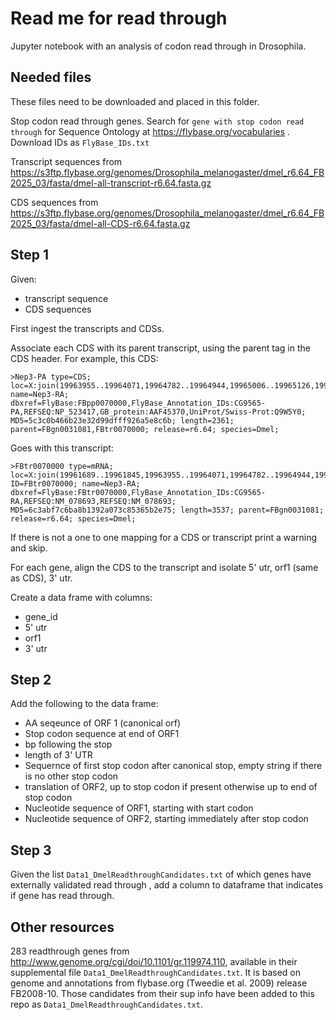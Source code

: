 # Read me for read through

Jupyter notebook with an analysis of codon read through in Drosophila.

## Needed files

These files need to be downloaded and placed in this folder.

Stop codon read through genes. Search for `gene with stop codon read through` for Sequence Ontology at https://flybase.org/vocabularies . Download IDs as `FlyBase_IDs.txt`

Transcript sequences from https://s3ftp.flybase.org/genomes/Drosophila_melanogaster/dmel_r6.64_FB2025_03/fasta/dmel-all-transcript-r6.64.fasta.gz

CDS sequences from https://s3ftp.flybase.org/genomes/Drosophila_melanogaster/dmel_r6.64_FB2025_03/fasta/dmel-all-CDS-r6.64.fasta.gz


## Step 1

Given:
- transcript sequence
- CDS sequences

First ingest the transcripts and CDSs. 

Associate each CDS with its parent transcript, using the parent tag in the CDS header. For example, this CDS:

```
>Nep3-PA type=CDS; loc=X:join(19963955..19964071,19964782..19964944,19965006..19965126,19965197..19965511,19965577..19966071,19966183..19967012,19967081..19967223,19967284..19967460); name=Nep3-RA; dbxref=FlyBase:FBpp0070000,FlyBase_Annotation_IDs:CG9565-PA,REFSEQ:NP_523417,GB_protein:AAF45370,UniProt/Swiss-Prot:Q9W5Y0; MD5=5c3c0b466b23e32d99dfff926a5e8c6b; length=2361; parent=FBgn0031081,FBtr0070000; release=r6.64; species=Dmel; 

```

Goes with this transcript:

```
>FBtr0070000 type=mRNA; loc=X:join(19961689..19961845,19963955..19964071,19964782..19964944,19965006..19965126,19965197..19965511,19965577..19966071,19966183..19967012,19967081..19967223,19967284..19968479); ID=FBtr0070000; name=Nep3-RA; dbxref=FlyBase:FBtr0070000,FlyBase_Annotation_IDs:CG9565-RA,REFSEQ:NM_078693,REFSEQ:NM_078693; MD5=6c3abf7c6ba8b1392a073c85365b2e75; length=3537; parent=FBgn0031081; release=r6.64; species=Dmel; 
```

If there is not a one to one mapping for a CDS or transcript print a warning and skip.

For each gene, align the CDS to the transcript and isolate 5' utr, orf1 (same as CDS), 3' utr. 

Create a data frame with columns:
- gene_id
- 5' utr
- orf1
- 3' utr


## Step 2

Add the following to the data frame:
- AA seqeunce of ORF 1 (canonical orf)
- Stop codon sequence at end of ORF1
- bp following the stop
- length of 3' UTR
- Sequernce of first stop codon after canonical stop, empty string if there is no other stop codon
- translation of ORF2, up to stop codon if present otherwise up to end of stop codon
- Nucleotide sequence of ORF1, starting with start codon
- Nucleotide sequence of ORF2, starting immediately after stop codon


## Step 3

Given the list `Data1_DmelReadthroughCandidates.txt` of which genes have externally validated read through , add a column to dataframe that indicates if gene has read through.

## Other resources

283 readthrough genes from  http://www.genome.org/cgi/doi/10.1101/gr.119974.110, available in their supplemental file `Data1_DmelReadthroughCandidates.txt`. It is based on genome and annotations from flybase.org (Tweedie et al. 2009) release FB2008-10. Those candidates from their sup info have been added to this repo as `Data1_DmelReadthroughCandidates.txt`.

